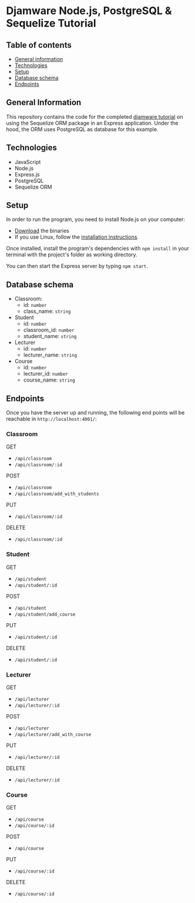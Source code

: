 # Djamware Node.js, PostgreSQL & Sequelize Tutorial
## Table of contents
* [General information](#general-information)
* [Technologies](#technologies)
* [Setup](#setup)
* [Database schema](#database-schema)
* [Endpoints](#endpoints)

## General Information
This repository contains the code for the completed [djamware tutorial](https://www.djamware.com/post/5b56a6cc80aca707dd4f65a9/nodejs-expressjs-sequelizejs-and-postgresql-restful-api) on using the Sequelize ORM package in an Express application. Under the hood, the ORM uses PostgreSQL as database for this example.

## Technologies
* JavaScript
* Node.js
* Express.js
* PostgreSQL
* Sequelize ORM

## Setup
In order to run the program, you need to install Node.js on your computer:
* [Download](https://nodejs.org/en/download/) the binaries
* If you use Linux, follow the [installation instructions](https://github.com/nodejs/help/wiki/Installation#how-to-install-nodejs-via-binary-archive-on-linux).

Once installed, install the program's dependencies with `npm install` in your terminal with the project's folder as working directory.

You can then start the Express server by typing `npm start`.

## Database schema
- Classroom:
  - id: `number`
  - class_name: `string`
- Student
  - id: `number`
  - classroom_id: `number`
  - student_name: `string`
- Lecturer
  - id: `number`
  - lecturer_name: `string`
- Course
  - id: `number`
  - lecturer_id: `number`
  - course_name: `string`

## Endpoints
Once you have the server up and running, the following end points will be reachable in `http://localhost:4001/`:

### Classroom
GET
* `/api/classroom`
* `/api/classroom/:id`

POST
* `/api/classroom`
* `/api/classroom/add_with_students`

PUT 
* `/api/classroom/:id`

DELETE
* `/api/classroom/:id`

### Student
GET
* `/api/student`
* `/api/student/:id`

POST
* `/api/student`
* `/api/student/add_course`

PUT 
* `/api/student/:id`

DELETE
* `/api/student/:id`

### Lecturer
GET
* `/api/lecturer`
* `/api/lecturer/:id`

POST
* `/api/lecturer`
* `/api/lecturer/add_with_course`

PUT 
* `/api/lecturer/:id`

DELETE
* `/api/lecturer/:id`

### Course
GET
* `/api/course`
* `/api/course/:id`

POST
* `/api/course`

PUT 
* `/api/course/:id`

DELETE
* `/api/course/:id`

